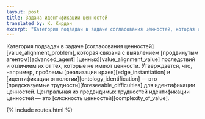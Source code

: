 ```yaml
---
layout: post
title: Задача идентификации ценностей
translated_by: К. Кирдан
excerpt: "Категория подзадач в задаче согласования ценностей, которая связана с выявлением продвинутым агентом ценных последствий и отличием их от тех, которые не имеют ценности. Утверждается, что, например, проблемы реализации краев и идентификации онтологии — это предсказуемые трудности для идентификации ценностей. Центральная из предвидимых трудностей идентификации ценностей — это сложность ценностей."
---
```

Категория подзадач в задаче [согласования ценностей][value_alignment_problem], которая связана с выявлением [продвинутым агентом][advanced_agent] [ценных][value_alignment_value] последствий и отличием их от тех, которые не имеют ценности. Утверждается, что, например, проблемы [реализации краев][edge_instantiation] и [идентификации онтологии][ontology_identification] — это [предсказуемые трудности][foreseeable_difficulties] для идентификации ценностей. Центральная из предвидимых трудностей идентификации ценностей — это [сложность ценностей][complexity_of_value].

{% include routes.html %}
